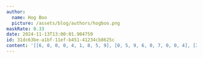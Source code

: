 ```yaml
---
author:
  name: Hog Boo
  picture: /assets/blog/authors/hogboo.png
maskRate: 0.33
date: 2024-11-13T13:00:01.904759
id: 31dc63be-a1bf-11ef-b451-41234cb8625c
content: '[[6, 0, 0, 0, 4, 1, 8, 5, 9], [0, 5, 9, 6, 0, 7, 0, 0, 4], [3, 4, 1, 8, 9, 0, 2, 7, 0], [0, 9, 3, 1, 0, 2, 4, 0, 0], [4, 0, 0, 0, 6, 3, 0, 2, 0], [2, 6, 7, 9, 5, 4, 1, 0, 0], [1, 2, 5, 0, 7, 9, 6, 0, 3], [9, 3, 6, 0, 0, 8, 7, 4, 0], [7, 8, 4, 2, 3, 6, 5, 9, 0]]'
---
```

